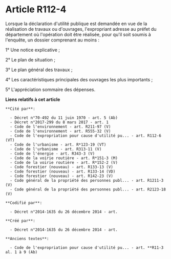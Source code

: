 # Article R112-4

Lorsque la déclaration d'utilité publique est demandée en vue de la réalisation de travaux ou d'ouvrages, l'expropriant
adresse au préfet du département où l'opération doit être réalisée, pour qu'il soit soumis à l'enquête, un dossier comprenant
au moins :

1° Une notice explicative ;

2° Le plan de situation ;

3° Le plan général des travaux ;

4° Les caractéristiques principales des ouvrages les plus importants ;

5° L'appréciation sommaire des dépenses.

**Liens relatifs à cet article**

	**Cité par**:

	  - Décret n°70-492 du 11 juin 1970 - art. 5 (Ab)
	  - Décret n°2017-299 du 8 mars 2017 - art. 1
	  - Code de l'environnement - art. R211-97 (V)
	  - Code de l'environnement - art. R555-32 (V)
	  - Code de l'expropriation pour cause d'utilité pu... - art. R112-6 (VT)
	  - Code de l'urbanisme - art. R*123-19 (VT)
	  - Code de l'urbanisme - art. R313-11 (V)
	  - Code de l'énergie - art. R343-3 (V)
	  - Code de la voirie routière - art. R*151-3 (M)
	  - Code de la voirie routière - art. R*152-2 (V)
	  - Code forestier (nouveau) - art. R133-13 (V)
	  - Code forestier (nouveau) - art. R133-14 (VD)
	  - Code forestier (nouveau) - art. R142-23 (V)
	  - Code général de la propriété des personnes publ... - art. R1211-3 (V)
	  - Code général de la propriété des personnes publ... - art. R2123-18 (V)

	**Codifié par**:

	  - Décret n°2014-1635 du 26 décembre 2014 - art.

	**Créé par**:

	  - Décret n°2014-1635 du 26 décembre 2014 - art.

	**Anciens textes**:

	  - Code de l'expropriation pour cause d'utilité pu... - art. **R11-3 al. 1 à 9 (Ab)

